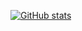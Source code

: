 [![GitHub stats](https://github-readme-stats.vercel.app/api?username=vaporwavy&show_icons=true&theme=dark&hide_title=ture&include_all_commits=ture&hide_border=ture)](https://github.com/anuraghazra/github-readme-stats)
